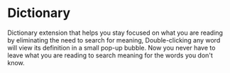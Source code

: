 # Dictionary
Dictionary extension that helps you stay focused on what you are reading by eliminating the need to search for meaning, Double-clicking any word will view its definition in a small pop-up bubble. Now you never have to leave what you are reading to search meaning for the words you don't know.
